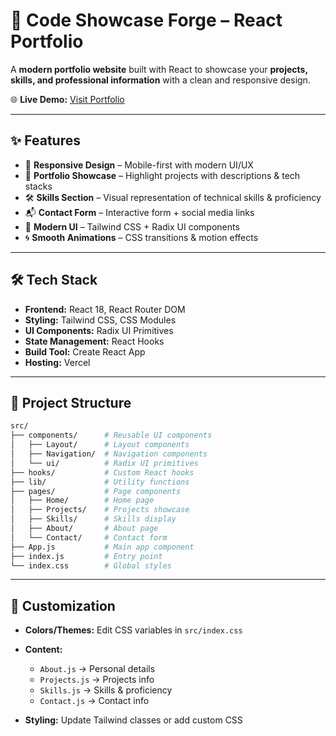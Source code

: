 
# 🚀 Code Showcase Forge – React Portfolio

A **modern portfolio website** built with React to showcase your **projects, skills, and professional information** with a clean and responsive design.

🌐 **Live Demo:** [Visit Portfolio](https://your-vercel-link.vercel.app)

---

## ✨ Features

* 📱 **Responsive Design** – Mobile-first with modern UI/UX
* 💼 **Portfolio Showcase** – Highlight projects with descriptions & tech stacks
* 🛠️ **Skills Section** – Visual representation of technical skills & proficiency
* 📬 **Contact Form** – Interactive form + social media links
* 🎨 **Modern UI** – Tailwind CSS + Radix UI components
* 🌀 **Smooth Animations** – CSS transitions & motion effects

---

## 🛠️ Tech Stack

* **Frontend:** React 18, React Router DOM
* **Styling:** Tailwind CSS, CSS Modules
* **UI Components:** Radix UI Primitives
* **State Management:** React Hooks
* **Build Tool:** Create React App
* **Hosting:** Vercel

---

## 📂 Project Structure

```bash
src/
├── components/      # Reusable UI components
│   ├── Layout/      # Layout components
│   ├── Navigation/  # Navigation components
│   └── ui/          # Radix UI primitives
├── hooks/           # Custom React hooks
├── lib/             # Utility functions
├── pages/           # Page components
│   ├── Home/        # Home page
│   ├── Projects/    # Projects showcase
│   ├── Skills/      # Skills display
│   ├── About/       # About page
│   └── Contact/     # Contact form
├── App.js           # Main app component
├── index.js         # Entry point
└── index.css        # Global styles
```

---

## 🎨 Customization

* **Colors/Themes:** Edit CSS variables in `src/index.css`
* **Content:**

  * `About.js` → Personal details
  * `Projects.js` → Projects info
  * `Skills.js` → Skills & proficiency
  * `Contact.js` → Contact info
* **Styling:** Update Tailwind classes or add custom CSS
